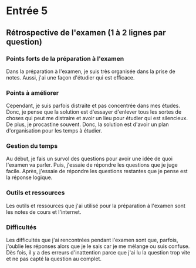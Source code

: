# Entrée 5
## Rétrospective de l'examen (1 à 2 lignes par question)

### Points forts de la préparation à l'examen
Dans la préparation à l'examen, je suis très organisée dans la prise de notes. Aussi, j'ai une façon d'étudier qui est efficace.

### Points à améliorer
Cependant, je suis parfois distraite et pas concentrée dans mes études. Donc, je pense que la solution est d'essayer d'enlever tous les sortes de choses qui peut me distraire et avoir un lieu pour étudier qui est silencieux. De plus, je procastine souvent. Donc, la solution est d'avoir un plan d'organisation pour les temps à étudier.

### Gestion du temps
Au début, je fais un survol des questions pour avoir une idée de quoi l'examen va parler. Puis, j'essaie de répondre les questions que je juge facile. Après, j'essaie de répondre les questions restantes que je pense est la réponse logique.

### Outils et ressources
Les outils et ressources que j'ai utilisé pour la préparation à l'examen sont les notes de cours et l'internet.

### Difficultés
Les difficultés que j'ai rencontrées pendant l'examen sont que, parfois, j'oublie les réponses alors que je le sais car je me mélange ou suis confuse. Dès fois, il y a des erreurs d'inattention parce que j'ai lu la question trop vite et ne pas capté la question au complet.
